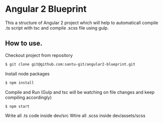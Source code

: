 Angular 2 Blueprint
=====================

This a structure of Angular 2 project which will help to automaticall compile .ts script with tsc and compile .scss file using gulp.



## How to use.

Checkout project from repository

```bash
$ git clone git@github.com:santu-git/angular2-blueprint.git
```

Install node packages

```bash
$ npm install
```

Compile and Run (Gulp and tsc will be watching on file changes and keep compiling accordingly)
```bash
$ npm start
```

Write all .ts code inside dev/src
Wtire all .scss inside dev/assets/scss




